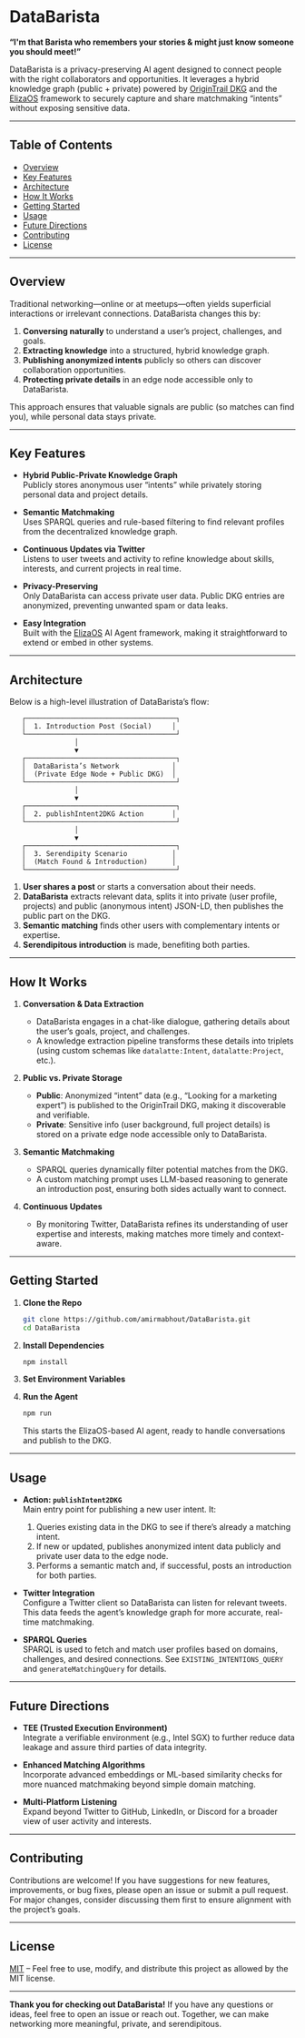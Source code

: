 # DataBarista

**“I'm that Barista who remembers your stories & might just know someone you should meet!”**

DataBarista is a privacy-preserving AI agent designed to connect people with the right collaborators and opportunities. It leverages a hybrid knowledge graph (public + private) powered by [OriginTrail DKG](https://origintrail.io/) and the [ElizaOS](https://github.com/eliza-os) framework to securely capture and share matchmaking “intents” without exposing sensitive data.

---

## Table of Contents
- [Overview](#overview)
- [Key Features](#key-features)
- [Architecture](#architecture)
- [How It Works](#how-it-works)
- [Getting Started](#getting-started)
- [Usage](#usage)
- [Future Directions](#future-directions)
- [Contributing](#contributing)
- [License](#license)

---

## Overview

Traditional networking—online or at meetups—often yields superficial interactions or irrelevant connections. DataBarista changes this by:
1. **Conversing naturally** to understand a user’s project, challenges, and goals.
2. **Extracting knowledge** into a structured, hybrid knowledge graph.
3. **Publishing anonymized intents** publicly so others can discover collaboration opportunities.
4. **Protecting private details** in an edge node accessible only to DataBarista.

This approach ensures that valuable signals are public (so matches can find you), while personal data stays private.

---

## Key Features

- **Hybrid Public-Private Knowledge Graph**  
  Publicly stores anonymous user “intents” while privately storing personal data and project details.

- **Semantic Matchmaking**  
  Uses SPARQL queries and rule-based filtering to find relevant profiles from the decentralized knowledge graph.

- **Continuous Updates via Twitter**  
  Listens to user tweets and activity to refine knowledge about skills, interests, and current projects in real time.

- **Privacy-Preserving**  
  Only DataBarista can access private user data. Public DKG entries are anonymized, preventing unwanted spam or data leaks.

- **Easy Integration**  
  Built with the [ElizaOS](https://github.com/eliza-os) AI Agent framework, making it straightforward to extend or embed in other systems.

---

## Architecture

Below is a high-level illustration of DataBarista’s flow:

```
   ┌─────────────────────────────────────┐
   │  1. Introduction Post (Social)     │
   └─────────────────────────────────────┘
                │
                ▼
   ┌─────────────────────────────────────┐
   │  DataBarista’s Network             │
   │  (Private Edge Node + Public DKG)  │
   └─────────────────────────────────────┘
                │
                ▼
   ┌─────────────────────────────────────┐
   │  2. publishIntent2DKG Action       │
   └─────────────────────────────────────┘
                │
                ▼
   ┌─────────────────────────────────────┐
   │  3. Serendipity Scenario           │
   │  (Match Found & Introduction)      │
   └─────────────────────────────────────┘
```

1. **User shares a post** or starts a conversation about their needs.  
2. **DataBarista** extracts relevant data, splits it into private (user profile, projects) and public (anonymous intent) JSON-LD, then publishes the public part on the DKG.  
3. **Semantic matching** finds other users with complementary intents or expertise.  
4. **Serendipitous introduction** is made, benefiting both parties.

---

## How It Works

1. **Conversation & Data Extraction**  
   - DataBarista engages in a chat-like dialogue, gathering details about the user’s goals, project, and challenges.  
   - A knowledge extraction pipeline transforms these details into triplets (using custom schemas like `datalatte:Intent`, `datalatte:Project`, etc.).

2. **Public vs. Private Storage**  
   - **Public**: Anonymized “intent” data (e.g., “Looking for a marketing expert”) is published to the OriginTrail DKG, making it discoverable and verifiable.  
   - **Private**: Sensitive info (user background, full project details) is stored on a private edge node accessible only to DataBarista.

3. **Semantic Matchmaking**  
   - SPARQL queries dynamically filter potential matches from the DKG.  
   - A custom matching prompt uses LLM-based reasoning to generate an introduction post, ensuring both sides actually want to connect.

4. **Continuous Updates**  
   - By monitoring Twitter, DataBarista refines its understanding of user expertise and interests, making matches more timely and context-aware.

---

## Getting Started

1. **Clone the Repo**
   ```bash
   git clone https://github.com/amirmabhout/DataBarista.git
   cd DataBarista
   ```

2. **Install Dependencies**
   ```bash
   npm install
   ```

3. **Set Environment Variables**  
   

4. **Run the Agent**
   ```bash
   npm run
   ```
   This starts the ElizaOS-based AI agent, ready to handle conversations and publish to the DKG.

---

## Usage

- **Action: `publishIntent2DKG`**  
  Main entry point for publishing a new user intent. It:
  1. Queries existing data in the DKG to see if there’s already a matching intent.  
  2. If new or updated, publishes anonymized intent data publicly and private user data to the edge node.  
  3. Performs a semantic match and, if successful, posts an introduction for both parties.

- **Twitter Integration**  
  Configure a Twitter client so DataBarista can listen for relevant tweets. This data feeds the agent’s knowledge graph for more accurate, real-time matchmaking.

- **SPARQL Queries**  
  SPARQL is used to fetch and match user profiles based on domains, challenges, and desired connections. See `EXISTING_INTENTIONS_QUERY` and `generateMatchingQuery` for details.

---

## Future Directions

- **TEE (Trusted Execution Environment)**  
  Integrate a verifiable environment (e.g., Intel SGX) to further reduce data leakage and assure third parties of data integrity.

- **Enhanced Matching Algorithms**  
  Incorporate advanced embeddings or ML-based similarity checks for more nuanced matchmaking beyond simple domain matching.

- **Multi-Platform Listening**  
  Expand beyond Twitter to GitHub, LinkedIn, or Discord for a broader view of user activity and interests.

---

## Contributing

Contributions are welcome! If you have suggestions for new features, improvements, or bug fixes, please open an issue or submit a pull request. For major changes, consider discussing them first to ensure alignment with the project’s goals.

---

## License

[MIT](LICENSE) – Feel free to use, modify, and distribute this project as allowed by the MIT license.

---

**Thank you for checking out DataBarista!** If you have any questions or ideas, feel free to open an issue or reach out. Together, we can make networking more meaningful, private, and serendipitous.

